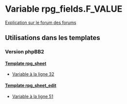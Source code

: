# Variable rpg_fields.F_VALUE
[Explication sur le forum des forums](http://forum.forumactif.com/t294113-listing-des-variables#rpg_fields.F_VALUE)

## Utilisations dans les templates

### Version phpBB2

#### [Template rpg_sheet](subsilver/rpg_sheet.md)
* [Variable à la ligne 32](../subsilver/rpg_sheet.tpl#L32)

#### [Template rpg_sheet_edit](subsilver/rpg_sheet_edit.md)
* [Variable à la ligne 51](../subsilver/rpg_sheet_edit.tpl#L51)